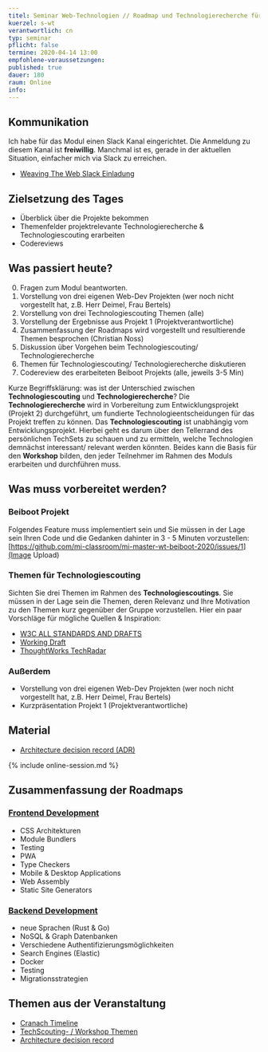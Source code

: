 ```yaml
---
titel: Seminar Web-Technologien // Roadmap und Technologierecherche für Projekt aufbauen
kuerzel: s-wt
verantwortlich: cn
typ: seminar
pflicht: false
termine: 2020-04-14 13:00
empfohlene-voraussetzungen: 
published: true
dauer: 180
raum: Online
info: 
---
```


## Kommunikation

Ich habe für das Modul einen Slack Kanal eingerichtet. Die Anmeldung zu diesem Kanal ist **freiwillig**. Manchmal ist es, gerade in der aktuellen Situation, einfacher mich via Slack zu erreichen.
- [Weaving The Web Slack Einladung](https://join.slack.com/t/weavingthewebgruppe/shared_invite/zt-dcs9abdj-KkZ~fTdB4IhpSMFmEvHrmg)

## Zielsetzung des Tages

- Überblick über die Projekte bekommen
- Themenfelder projektrelevante Technologierecherche & Technologiescouting erarbeiten
- Codereviews


## Was passiert heute?
0. Fragen zum Modul beantworten.
1. Vorstellung von drei eigenen Web-Dev Projekten (wer noch nicht vorgestellt hat, z.B. Herr Deimel, Frau Bertels)
1. Vorstellung von drei Technologiescouting Themen (alle)
2. Vorstellung der Ergebnisse aus Projekt 1 (Projektverantwortliche)
3. Zusammenfassung der Roadmaps wird vorgestellt und resultierende Themen besprochen (Christian Noss)
1. Diskussion über Vorgehen beim Technologiescouting/ Technologierecherche
2. Themen für Technologiescouting/ Technologierecherche diskutieren
4. Codereview des erarbeiteten Beiboot Projekts (alle, jeweils 3-5 Min)

Kurze Begriffsklärung: was ist der Unterschied zwischen **Technologiescouting** und **Technologierecherche**? Die **Technologierecherche** wird in Vorbereitung zum Entwicklungsprojekt (Projekt 2) durchgeführt, um fundierte Technologieentscheidungen für das Projekt treffen zu können. Das **Technologiescouting** ist unabhängig vom Entwicklungsprojekt. Hierbei geht es darum über den Tellerrand des persönlichen TechSets zu schauen und zu ermitteln, welche Technologien demnächst interessant/ relevant werden könnten. Beides kann die Basis für den **Workshop** bilden, den jeder Teilnehmer im Rahmen des Moduls erarbeiten und durchführen muss.

## Was muss vorbereitet werden?

### Beiboot Projekt
Folgendes Feature muss implementiert sein und Sie müssen in der Lage sein Ihren Code und die Gedanken dahinter in 3 - 5 Minuten vorzustellen:
[https://github.com/mi-classroom/mi-master-wt-beiboot-2020/issues/1](Image Upload)

### Themen für Technologiescouting
Sichten Sie drei Themen im Rahmen des **Technologiescoutings**. Sie müssen in der Lage sein die Themen, deren Relevanz und Ihre Motivation zu den Themen kurz gegenüber der Gruppe vorzustellen. Hier ein paar Vorschläge für mögliche Quellen & Inspiration:
- [W3C ALL STANDARDS AND DRAFTS](https://www.w3.org/TR/)
- [Working Draft](http://workingdraft.de/)
- [ThoughtWorks TechRadar](https://www.thoughtworks.com/de/radar)

### Außerdem
- Vorstellung von drei eigenen Web-Dev Projekten (wer noch nicht vorgestellt hat, z.B. Herr Deimel, Frau Bertels)
- Kurzpräsentation Projekt 1 (Projektverantwortliche)

## Material
- [Architecture decision record (ADR)](https://github.com/joelparkerhenderson/architecture_decision_record)

{% include online-session.md %}

## Zusammenfassung der Roadmaps

### [Frontend Development](../../../images/WebTech-Roadmaps-frontend.png)
- CSS Architekturen
- Module Bundlers
- Testing
- PWA
- Type Checkers
- Mobile & Desktop Applications
- Web Assembly 
- Static Site Generators


### [Backend Development](../../../images/WebTech-Roadmaps-backend.png)
- neue Sprachen (Rust & Go)
- NoSQL & Graph Datenbanken
- Verschiedene Authentifizierungsmöglichkeiten
- Search Engines (Elastic)
- Docker
- Testing
- Migrationsstrategien

## Themen aus der Veranstaltung
- [Cranach Timeline](https://mm.tt/1469193494?t=IfZmtjwTBf)
- [TechScouting- / Workshop Themen](https://mm.tt/1469214463?t=Btg6B7Dq9Y)
- [Architecture decision record ](https://github.com/joelparkerhenderson/architecture_decision_record)